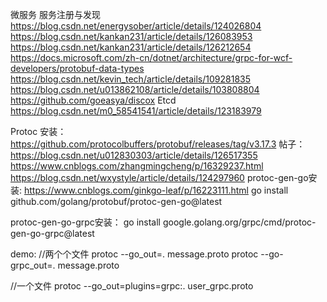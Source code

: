 微服务
服务注册与发现
https://blog.csdn.net/energysober/article/details/124026804
https://blog.csdn.net/kankan231/article/details/126083953
https://blog.csdn.net/kankan231/article/details/126212654
https://docs.microsoft.com/zh-cn/dotnet/architecture/grpc-for-wcf-developers/protobuf-data-types
https://blog.csdn.net/kevin_tech/article/details/109281835
https://blog.csdn.net/u013862108/article/details/103808804
https://github.com/goeasya/discox
Etcd
https://blog.csdn.net/m0_58541541/article/details/123183979

Protoc
安装：https://github.com/protocolbuffers/protobuf/releases/tag/v3.17.3
帖子：
https://blog.csdn.net/u012830303/article/details/126517355
https://www.cnblogs.com/zhangmingcheng/p/16329237.html
https://blog.csdn.net/wxystyle/article/details/124297960
protoc-gen-go安装:
https://www.cnblogs.com/ginkgo-leaf/p/16223111.html
go install github.com/golang/protobuf/protoc-gen-go@latest

protoc-gen-go-grpc安装：
go install google.golang.org/grpc/cmd/protoc-gen-go-grpc@latest

demo:
//两个个文件
protoc --go_out=.  message.proto
protoc --go-grpc_out=. message.proto

//一个文件
protoc --go_out=plugins=grpc:. user_grpc.proto
